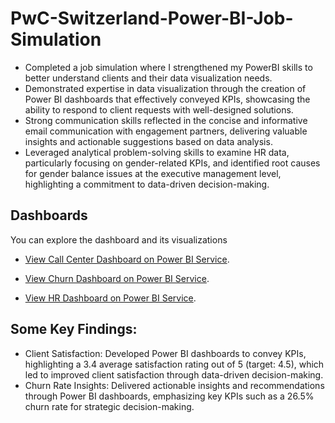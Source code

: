 # PwC-Switzerland-Power-BI-Job-Simulation
 * Completed a job simulation where I strengthened my PowerBI skills to better
   understand clients and their data visualization needs.
 * Demonstrated expertise in data visualization through the creation of Power BI
   dashboards that effectively conveyed KPIs, showcasing the ability to respond
   to client requests with well-designed solutions.
 * Strong communication skills reflected in the concise and informative email
   communication with engagement partners, delivering valuable insights and
   actionable suggestions based on data analysis.
 * Leveraged analytical problem-solving skills to examine HR data, particularly
   focusing on gender-related KPIs, and identified root causes for gender
   balance issues at the executive management level, highlighting a commitment
   to data-driven decision-making.


## Dashboards

You can explore the dashboard and its visualizations  
* [View Call Center Dashboard on Power BI Service](https://app.powerbi.com/view?r=eyJrIjoiOTgxMWFkOTUtYzU0MC00ODhiLTk3NWYtODE4NDA2MDdhZTAyIiwidCI6IjI3M2MyNWYwLTRhOGMtNGUzMC1iOGUxLTFjY2Y1YmNlNzIxOCJ9).

* [View Churn Dashboard on Power BI Service](https://app.powerbi.com/view?r=eyJrIjoiMThmYTFhYjItOTNmMC00MDMzLWFhMTctYmJhNTEwOWJmZWQ3IiwidCI6IjI3M2MyNWYwLTRhOGMtNGUzMC1iOGUxLTFjY2Y1YmNlNzIxOCJ9).

* [View HR Dashboard on Power BI Service](https://app.powerbi.com/view?r=eyJrIjoiNzBhY2VmN2EtNDc4Zi00ZmY4LTg4YzMtYzE0NTYyOWQxYjJlIiwidCI6IjI3M2MyNWYwLTRhOGMtNGUzMC1iOGUxLTFjY2Y1YmNlNzIxOCJ9).

## Some Key Findings:
* Client Satisfaction: Developed Power BI dashboards to convey KPIs, highlighting a 3.4 average satisfaction rating out of 5 (target: 4.5), which led to improved client satisfaction through data-driven decision-making.
* Churn Rate Insights: Delivered actionable insights and recommendations through Power BI dashboards, emphasizing key KPIs such as a 26.5% churn rate for strategic decision-making.